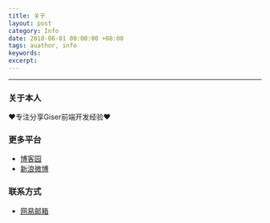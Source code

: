 ```yaml
---
title: 关于
layout: post
category: Info
date: 2018-06-01 00:00:00 +08:00
tags: auathor, info
keywords: 
excerpt: 
---
```


******

### 关于本人

❤专注分享Giser前端开发经验❤

### 更多平台

* [博客园](http://www.cnblogs.com/sharealex)
* [新浪微博](http://weibo.com/fugang521)

### 联系方式

* [网易邮箱](http://sharealex@163.com)
